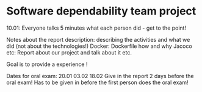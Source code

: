 
<!--

**Here are some ideas to get you started:**

🙋‍♀️ A short introduction - what is your organization all about?
🌈 Contribution guidelines - how can the community get involved?
👩‍💻 Useful resources - where can the community find your docs? Is there anything else the community should know?
🍿 Fun facts - what does your team eat for breakfast?
🧙 Remember, you can do mighty things with the power of [Markdown](https://docs.github.com/github/writing-on-github/getting-started-with-writing-and-formatting-on-github/basic-writing-and-formatting-syntax)
-->


# Software dependability team project
10.01: Everyone talks 5 minutes what each person did - get to the point!

Notes about the report description:
describing the activities and what we did (not about the technologies!)
Docker: Dockerfile how and why
Jacoco etc: Report about our project and talk about it
etc. 

Goal is to provide a experience !

Dates for oral exam:
20.01
03.02
18.02
Give in the report 2 days before the oral exam! Has to be given in before the first person does the oral exam!

